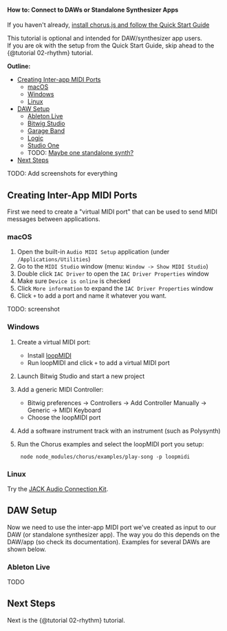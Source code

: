#### How to: Connect to DAWs or Standalone Synthesizer Apps

If you haven't already, [install chorus.js and follow the Quick Start Guide](./index.html#requirements)

This tutorial is optional and intended for DAW/synthesizer app users.<br> 
If you are ok with the setup from the Quick Start Guide, skip ahead to the {@tutorial 02-rhythm} tutorial.

**Outline:**
- [Creating Inter-app MIDI Ports](#inter-app-midi) 
  - [macOS](#macos)
  - [Windows](#windows)
  - [Linux](#linux)
- [DAW Setup](#daw-setup)
  - [Ableton Live](#ableton-live)
  - [Bitwig Studio](#bitwig-studio)
  - [Garage Band](#garage-band)
  - [Logic](#logic)
  - [Studio One](#studio-one)
  - TODO: [Maybe one standalone synth?](#???)
- [Next Steps](#next-steps)  
  
TODO: Add screenshots for everything

<a name="inter-app-midi"></a>
## Creating Inter-App MIDI Ports 

First we need to create a "virtual MIDI port" that can be used to send MIDI messages between applications.

<a name="macos"></a>
### macOS

1. Open the built-in `Audio MIDI Setup` application (under `/Applications/Utilities`)
2. Go to the `MIDI Studio` window (menu: `Window -> Show MIDI Studio`)
3. Double click `IAC Driver` to open the `IAC Driver Properties` window 
4. Make sure `Device is online` is checked 
5. Click `More information` to expand the `IAC Driver Properties` window   
6. Click `+` to add a port and name it whatever you want.

TODO: screenshot


<a name="windows"></a>
### Windows

1. Create a virtual MIDI port:
   * Install [loopMIDI](http://www.tobias-erichsen.de/software/loopmidi.html)
   * Run loopMIDI and click `+` to add a virtual MIDI port
2. Launch Bitwig Studio and start a new project
3. Add a generic MIDI Controller:
   * Bitwig preferences &rarr; Controllers &rarr; Add Controller Manually &rarr; Generic &rarr; MIDI Keyboard
   * Choose the loopMIDI port
4. Add a software instrument track with an instrument (such as Polysynth)
5. Run the Chorus examples and select the loopMIDI port you setup:

        node node_modules/chorus/examples/play-song -p loopmidi


<a name="linux"></a>
### Linux

Try the [JACK Audio Connection Kit](http://jackaudio.org/).   


<a name="daw-setup"></a>
## DAW Setup

Now we need to use the inter-app MIDI port we've created as input to our DAW (or standalone synthesizer app).
The way you do this depends on the DAW/app (so check its documentation). Examples for several DAWs are shown below. 

<a name="ableton-live"></a>
### Ableton Live

TODO

<a name="next-steps"></a>
## Next Steps

Next is the {@tutorial 02-rhythm} tutorial.